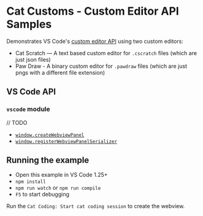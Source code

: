 # Cat Customs - Custom Editor API Samples

Demonstrates VS Code's [custom editor API](TODO) using two custom editors:

- Cat Scratch — A text based custom editor for `.cscratch` files (which are just json files)
- Paw Draw - A binary custom editor for `.pawdraw` files (which are just pngs with a different file extension)


## VS Code API

### `vscode` module

// TODO

- [`window.createWebviewPanel`](https://code.visualstudio.com/api/references/vscode-api#window.createWebviewPanel)
- [`window.registerWebviewPanelSerializer`](https://code.visualstudio.com/api/references/vscode-api#window.registerWebviewPanelSerializer)

## Running the example

- Open this example in VS Code 1.25+
- `npm install`
- `npm run watch` or `npm run compile`
- `F5` to start debugging

Run the `Cat Coding: Start cat coding session` to create the webview.
